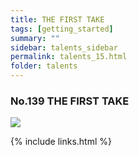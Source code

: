 ```yaml
---
title: THE FIRST TAKE
tags: [getting_started]
summary: ""
sidebar: talents_sidebar
permalink: talents_15.html
folder: talents
---
```



### No.139 THE FIRST TAKE

![](https://yt3.ggpht.com/ytc/AKedOLQbuBH5d26HSVtEaMt9oBgpC2G9gp5Gj3-sDgtvvA=s176-c-k-c0x00ffffff-no-rj)







{% include links.html %}
